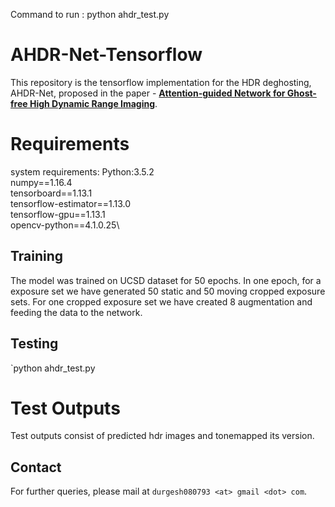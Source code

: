 
Command to run :
python ahdr_test.py


# AHDR-Net-Tensorflow

This repository is the tensorflow implementation for the HDR deghosting, AHDR-Net, proposed in the paper - [**Attention-guided Network for Ghost-free High Dynamic Range Imaging**](https://arxiv.org/pdf/1904.10293.pdf).


# Requirements
system requirements:
Python:3.5.2\
numpy==1.16.4\
tensorboard==1.13.1\
tensorflow-estimator==1.13.0\
tensorflow-gpu==1.13.1\
opencv-python==4.1.0.25\


## Training
The model was trained on UCSD dataset for 50 epochs. In one epoch, for a exposure set we have generated 50 static and 50 moving cropped exposure sets. For one cropped exposure set we have created 8 augmentation and feeding the data to the network.

## Testing
`python ahdr_test.py

# Test Outputs
Test outputs consist of predicted hdr images and tonemapped its version.

## Contact
For further queries, please mail at `durgesh080793 <at> gmail <dot> com`.

